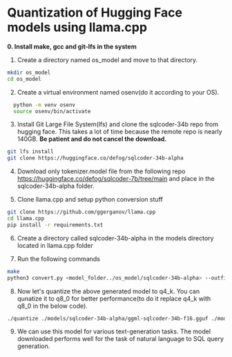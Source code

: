 
# Quantization of Hugging Face models using llama.cpp
**0. Install make, gcc and git-lfs in the system**

1. Create a directory named os_model and move to that directory.
```bash
mkdir os_model
cd os_model
```

2. Create a virtual environment named osenv(do it according to your OS).
```zsh
  python -m venv osenv
  source osenv/bin/activate
```

3. Install Git Large File System(lfs)
and clone the sqlcoder-34b repo from hugging face. This takes a lot of time because the remote repo is nearly 140GB. **Be patient and do not cancel the download.**
```bash
git lfs install
git clone https://huggingface.co/defog/sqlcoder-34b-alpha

```

4. Download only tokenizer.model file from the following repo https://huggingface.co/defog/sqlcoder-7b/tree/main and place in the sqlcoder-34b-alpha folder.

5. Clone llama.cpp and setup python conversion stuff
``` bash
git clone https://github.com/ggerganov/llama.cpp
cd llama.cpp
pip install -r requirements.txt
```

6. Create a directory called sqlcoder-34b-alpha in the models directory located in llama.cpp folder

7. Run the following commands
```bash
make
python3 convert.py <model_folder../os_model/sqlcoder-34b-alpha> --outfile ./models/sqlcoder-34b-alpha/ggml-sqlcoder-34b-f16.gguf --outtype f16
```

8. Now let's quantize the above generated model to q4_k. You can qunatize it to q8_0 for better performance(to do it replace q4_k with q8_0 in the below code). 
```bash
./quantize ./models/sqlcoder-34b-alpha/ggml-sqlcoder-34b-f16.gguf ./models/sqlcoder-34b-alpha/ggml-sqlcoder-34b-q4_k.gguf.bin q4_k
```

9. We can use this model for various text-generation tasks. The model downloaded performs well for the task of natural language to SQL query generation.

